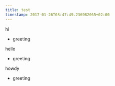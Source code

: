 ```yaml
---
title: test
timestamp: 2017-01-26T08:47:49.236982065+02:00
---
```


hi
* greeting

hello
* greeting

howdy
* greeting
